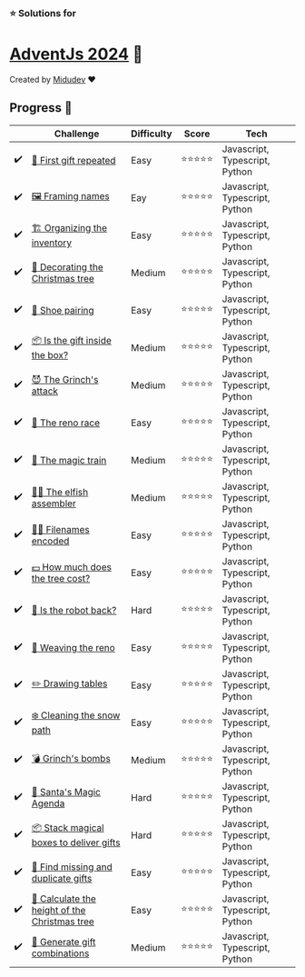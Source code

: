 ### ⭐ Solutions for

# [AdventJs 2024](https://adventjs.dev/) 🎄

Created by [Midudev](https://twitter.com/midudev) ❤️

## Progress 📅

|    | Challenge | Difficulty | Score | Tech |
| -- | ----------| ---------- | ------| -----|
| ✔️  | [🎁 First gift repeated](./1-first-gift-repeated/) | Easy | ⭐⭐⭐⭐⭐ | Javascript, Typescript, Python |
| ✔️  | [🖼️ Framing names](./2-framing-names/) | Eay | ⭐⭐⭐⭐⭐ | Javascript, Typescript, Python |
| ✔️  | [🏗️ Organizing the inventory](./3-organizing-the-inventory/) | Easy| ⭐⭐⭐⭐⭐ | Javascript, Typescript, Python |
| ✔️  | [🎄 Decorating the Christmas tree](./4-decorating-the-christmas-tree/) | Medium | ⭐⭐⭐⭐⭐ | Javascript, Typescript, Python |
| ✔️  | [👞 Shoe pairing](./5-shoe-pairing/) | Easy | ⭐⭐⭐⭐⭐ | Javascript, Typescript, Python |
| ✔️  | [📦 Is the gift inside the box?](./6-is-the-gift-inside-the-box/) | Medium | ⭐⭐⭐⭐⭐ | Javascript, Typescript, Python |
| ✔️  | [😈 The Grinch's attack](./7-the-grinchs-attack/) | Medium | ⭐⭐⭐⭐⭐ | Javascript, Typescript, Python |
| ✔️  | [🦌 The reno race](./8-the-reno-race/) | Easy | ⭐⭐⭐⭐⭐ | Javascript, Typescript, Python |
| ✔️  | [🚂 The magic train](./9-the-magic-train/) | Medium | ⭐⭐⭐⭐⭐ | Javascript, Typescript, Python |
| ✔️  | [🧑‍💻 The elfish assembler](./10-the-elfish-assembler/) | Medium | ⭐⭐⭐⭐⭐ | Javascript, Typescript, Python |
| ✔️  | [🏴‍☠️ Filenames encoded](./11-filenames-encoded/) | Easy | ⭐⭐⭐⭐⭐ | Javascript, Typescript, Python |
| ✔️  | [💵 How much does the tree cost? ](./12-how-much-does-the-tree-cost/) | Easy | ⭐⭐⭐⭐⭐ | Javascript, Typescript, Python |
| ✔️  | [🤖 Is the robot back? ](./13-is-the-robot-back/) | Hard | ⭐⭐⭐⭐⭐ | Javascript, Typescript, Python |
| ✔️  | [🦌 Weaving the reno ](./14-Weaving-the-reno/) | Easy | ⭐⭐⭐⭐⭐ | Javascript, Typescript, Python |
| ✔️  | [✏️ Drawing tables ](./15-drawing-tables/) | Easy | ⭐⭐⭐⭐⭐ | Javascript, Typescript, Python |
| ✔️  | [❄️ Cleaning the snow path ](./16-cleaning-the-snow-path/) | Easy | ⭐⭐⭐⭐⭐ | Javascript, Typescript, Python |
| ✔️  | [💣 Grinch's bombs ](./17-grinchs-bomb/) | Medium | ⭐⭐⭐⭐⭐ | Javascript, Typescript, Python |
| ✔️  | [📇 Santa's Magic Agenda ](./18-santas-magic-agenda/) | Hard | ⭐⭐⭐⭐⭐ | Javascript, Typescript, Python |
| ✔️  | [📦 Stack magical boxes to deliver gifts ](./19-stack-magical-boxes-to-deliver-gifts/) | Hard | ⭐⭐⭐⭐⭐ | Javascript, Typescript, Python |
| ✔️  | [🎁 Find missing and duplicate gifts ](./20-find-missing-and-duplicate-gifts/) | Easy | ⭐⭐⭐⭐⭐ | Javascript, Typescript, Python |
| ✔️  | [🎄 Calculate the height of the Christmas tree ](./21-calculate-the-height-of-the-christmas-tree/) | Easy | ⭐⭐⭐⭐⭐ | Javascript, Typescript, Python |
| ✔️  | [🎁 Generate gift combinations ](./22-generate-gift-combination/) | Medium | ⭐⭐⭐⭐⭐ | Javascript, Typescript, Python |


